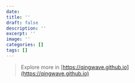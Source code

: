 ```yaml
---
date:
title: ''
draft: false
description: ''
excerpt: ''
image: ''
categories: []
tags: []
---
```


> Explore more in [https://qingwave.github.io](https://qingwave.github.io)
